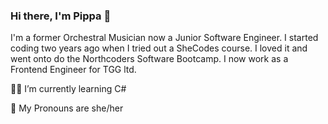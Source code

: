### Hi there, I'm Pippa 🥰 

I'm a former Orchestral Musician now a Junior Software Engineer. I started coding two years ago when I tried out a SheCodes course. I loved it and went onto do the Northcoders Software Bootcamp. I now work as a Frontend Engineer for TGG ltd. 


🕵️‍♀️ I’m currently learning C#

🙌 My Pronouns are she/her 



<!--
**pippaamy/pippaamy** is a ✨ _special_ ✨ repository because its `README.md` (this file) appears on your GitHub profile.

Here are some ideas to get you started:

- 🔭 I’m currently working on ...
- 🌱 I’m currently learning ...
- 👯 I’m looking to collaborate on ...
- 🤔 I’m looking for help with ...
- 💬 Ask me about ...
- 📫 How to reach me: ...
- 😄 Pronouns: ...
- ⚡ Fun fact: ...
-->
